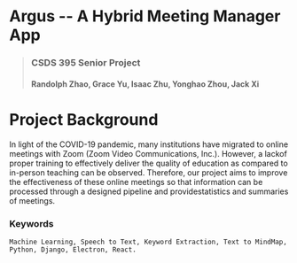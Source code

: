 # Argus -- A Hybrid Meeting Manager App
>### CSDS 395 Senior Project
>#### Randolph Zhao, Grace Yu, Isaac Zhu, Yonghao Zhou, Jack Xi

# Project Background

In light of the COVID-19 pandemic, many institutions have migrated to online meetings with Zoom (Zoom Video Communications, Inc.). However, a lackof proper training to effectively deliver the quality of education as compared to in-person teaching can be observed. Therefore, our project aims to improve the effectiveness of these online meetings so that information can be processed through a designed pipeline and providestatistics and summaries of meetings.

### Keywords

```
Machine Learning, Speech to Text, Keyword Extraction, Text to MindMap, Python, Django, Electron, React.
